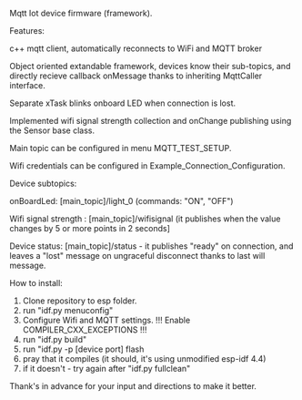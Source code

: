 Mqtt Iot device firmware (framework).

Features:

 с++ mqtt client, automatically reconnects to WiFi and MQTT broker
 
  Object oriented extandable framework, devices know their sub-topics, and directly recieve   	callback onMessage thanks to inheriting MqttCaller interface.
 
  Separate xTask blinks onboard LED when connection is lost.
 
  Implemented wifi signal strength collection and onChange publishing using the Sensor base class.

  Main topic can be configured in menu MQTT_TEST_SETUP.
 
  Wifi credentials can be configured in Example_Connection_Configuration.
 
  Device subtopics:
 
   onBoardLed: [main_topic]/light_0 (commands: "ON", "OFF")
   
   Wifi signal strength : [main_topic]/wifisignal (it publishes when the value changes by 5 or more points in 2 seconds]
   
   Device status: [main_topic]/status - it publishes "ready" on connection, and leaves a "lost" message on ungraceful disconnect thanks to last will message.

How to install:
1. Clone repository to esp folder.
2. run  "idf.py menuconfig"
3. Configure Wifi and MQTT settings. !!! Enable COMPILER_CXX_EXCEPTIONS !!!
4. run "idf.py build"
5. run "idf.py -p [device port] flash
6. pray that it compiles (it should, it's using unmodified esp-idf 4.4)
7. if it doesn't - try again after "idf.py fullclean"

Thank's in advance for your input and directions to make it better.
